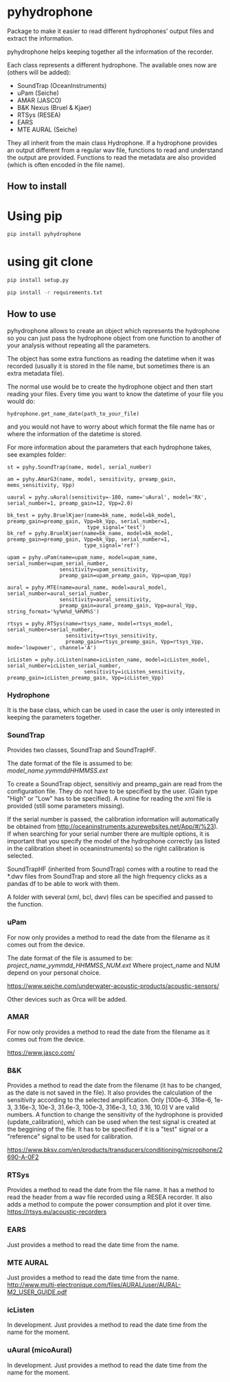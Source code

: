 # pyhydrophone

Package to make it easier to read different hydrophones' output files and extract the information.

pyhydrophone helps keeping together all the information of the recorder. 

Each class represents a different hydrophone. The available ones now are (others will be added): 
- SoundTrap (OceanInstruments)
- uPam (Seiche)
- AMAR (JASCO)
- B&K Nexus (Bruel & Kjaer)
- RTSys (RESEA)
- EARS
- MTE AURAL (Seiche)

They all inherit from the main class Hydrophone. 
If a hydrophone provides an output different from a regular wav file, functions to read and understand the 
output are provided. 
Functions to read the metadata are also provided (which is often encoded in the file name).


## How to install
# Using pip
```bash
pip install pyhydrophone
```

# using git clone
```bash
pip install setup.py
```
```bash
pip install -r requirements.txt
```

## How to use
pyhydrophone allows to create an object which represents the hydrophone so you can just pass the hydrophone object from 
one function to another of your analysis without repeating all the parameters. 

The object has some extra functions as reading the datetime when it was recorded (usually it is stored in the file name, 
but sometimes there is an extra metadata file). 

The normal use would be to create the hydrophone object and then start reading your files. Every time you want to know 
the datetime of your file you would do:
```
hydrophone.get_name_date(path_to_your_file) 
```
and you would not have to worry about which format the file name has or where the information of the datetime is stored.



For more information about the parameters that each hydrophone takes, see examples folder: 

```
st = pyhy.SoundTrap(name, model, serial_number)

am = pyhy.AmarG3(name, model, sensitivity, preamp_gain, mems_sensitivity, Vpp)

uaural = pyhy.uAural(sensitivity=-180, name='uAural', model='RX', serial_number=1, preamp_gain=12, Vpp=2.0)

bk_test = pyhy.BruelKjaer(name=bk_name, model=bk_model, preamp_gain=preamp_gain, Vpp=bk_Vpp, serial_number=1,
                          type_signal='test')
bk_ref = pyhy.BruelKjaer(name=bk_name, model=bk_model, preamp_gain=preamp_gain, Vpp=bk_Vpp, serial_number=1,
                         type_signal='ref')

upam = pyhy.uPam(name=upam_name, model=upam_name, serial_number=upam_serial_number,
                 sensitivity=upam_sensitivity,
                 preamp_gain=upam_preamp_gain, Vpp=upam_Vpp)

aural = pyhy.MTE(name=aural_name, model=aural_model, serial_number=aural_serial_number,
                 sensitivity=aural_sensitivity,
                 preamp_gain=aural_preamp_gain, Vpp=aural_Vpp, string_format='%y%m%d_%H%M%S')

rtsys = pyhy.RTSys(name=rtsys_name, model=rtsys_model, serial_number=serial_number,
                   sensitivity=rtsys_sensitivity,
                   preamp_gain=rtsys_preamp_gain, Vpp=rtsys_Vpp, mode='lowpower', channel='A')

icListen = pyhy.icListen(name=icListen_name, model=icListen_model, serial_number=icListen_serial_number,
                         sensitivity=icListen_sensitivity, preamp_gain=icListen_preamp_gain, Vpp=icListen_Vpp)
```



### Hydrophone
It is the base class, which can be used in case the user is only interested in keeping the parameters together. 

### SoundTrap 
Provides two classes, SoundTrap and SoundTrapHF. 

The date format of the file is assumed to be: *model_name.yymmddHHMMSS.ext*

To create a SoundTrap object, sensitiviy and preamp_gain are read from the configuration file. 
They do not have to be specified by the user.
(Gain type "High" or "Low" has to be specified).
A routine for reading the xml file is provided (still some parameters missing).

If the serial number is passed, the calibration information will automatically be obtained
from http://oceaninstruments.azurewebsites.net/App/#/%23). 
If when searching for your serial number there are multiple options, it is important that you specify the model of the 
hydrophone correctly (as listed in the calibration sheet in oceaninstruments) so the right calibration is selected.

SoundTrapHF (inherited from SoundTrap) comes with a routine to read the *.dwv files from SoundTrap and store all the 
high frequency clicks as a pandas df to be able to work with them. 

A folder with several (xml, bcl, dwv) files can be specified and passed to the function.

### uPam
For now only provides a method to read the date from the filename as it comes out from the device.

The date format of the file is assumed to be: *project_name_yymmdd_HHMMSS_NUM.ext*
Where project_name and NUM depend on your personal choice. 

https://www.seiche.com/underwater-acoustic-products/acoustic-sensors/

Other devices such as Orca will be added. 

### AMAR 
For now only provides a method to read the date from the filename as it comes out from the device.

https://www.jasco.com/


### B&K
Provides a method to read the date from the filename (it has to be changed, as the date is not saved in the file).
It also provides the calculation of the sensitivity according to the selected amplification. 
Only [100e-6, 316e-6, 1e-3, 3.16e-3, 10e-3, 31.6e-3, 100e-3, 316e-3, 1.0, 3.16, 10.0] V are valid numbers. 
A function to change the sensitivity of the hydrophone is provided (update_calibration), which can be used when the test 
signal is created at the beggining of the file. It has to be specified if it is a "test" signal or a "reference" signal
to be used for calibration.

https://www.bksv.com/en/products/transducers/conditioning/microphone/2690-A-0F2


### RTSys
Provides a method to read the date from the file name. 
It has a method to read the header from a wav file recorded using a RESEA recorder.
It also adds a method to compute the power consumption and plot it over time.
https://rtsys.eu/acoustic-recorders

### EARS
Just provides a method to read the date time from the name.

### MTE AURAL
Just provides a method to read the date time from the name.
http://www.multi-electronique.com/files/AURAL/user/AURAL-M2_USER_GUIDE.pdf

### icListen 
In development. Just provides a method to read the date time from the name for the moment.

### uAural (micoAural)
In development. Just provides a method to read the date time from the name for the moment. 